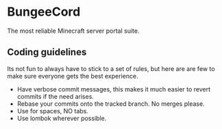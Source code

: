 BungeeCord
======

The most reliable Minecraft server portal suite.

Coding guidelines
-----------

Its not fun to always have to stick to a set of rules, but here are are few to make sure everyone gets the best experience.
* Have verbose commit messages, this makes it much easier to revert commits if the need arises.
* Rebase your commits onto the tracked branch. No merges please.
* Use for spaces, NO tabs.
* Use lombok wherever possible.
